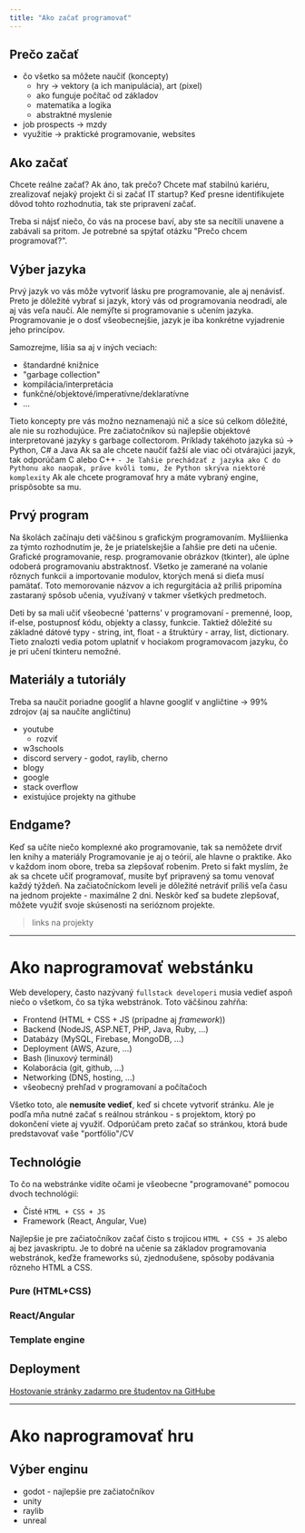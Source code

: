 ```yaml
---
title: "Ako začať programovať"
---
```


## Prečo začať
- čo všetko sa môžete naučiť (koncepty)
	- hry -> vektory (a ich manipulácia), art (pixel)
	- ako funguje počítač od základov
	- matematika a logika
	- abstraktné myslenie
- job prospects -> mzdy
- využitie -> praktické programovanie, websites

## Ako začať
Chcete reálne začať? Ak áno, tak prečo? Chcete mať stabilnú kariéru, zrealizovať nejaký projekt či si začať IT startup?
Keď presne identifikujete dôvod tohto rozhodnutia, tak ste pripravení začať.

Treba si nájsť niečo, čo vás na procese baví, aby ste sa necítili unavene a zabávali sa pritom.
Je potrebné sa spýtať otázku "Prečo chcem programovať?".

## Výber jazyka
Prvý jazyk vo vás môže vytvoriť lásku pre programovanie, ale aj nenávisť.
Preto je dôležité vybrať si jazyk, ktorý vás od programovania neodradí, ale aj vás veľa naučí.
Ale nemýľte si programovanie s učením jazyka. Programovanie je o dosť všeobecnejšie, jazyk je iba konkrétne vyjadrenie jeho princípov.

Samozrejme, líšia sa aj v iných veciach:
- štandardné knižnice
- "garbage collection"
- kompilácia/interpretácia
- funkčné/objektové/imperatívne/deklaratívne
- ...

Tieto koncepty pre vás možno neznamenajú nič a síce sú celkom dôležité, ale nie su rozhodujúce.
Pre začiatočníkov sú najlepšie objektové interpretované jazyky s garbage collectorom.
Príklady takéhoto jazyka sú -> Python, C# a Java
Ak sa ale chcete naučiť ťažší ale viac oči otvárajúci jazyk, tak odporúčam C alebo C++
`- Je ľahšie prechádzať z jazyka ako C do Pythonu ako naopak, práve kvôli tomu, že Python skrýva niektoré komplexity`
Ak ale chcete programovať hry a máte vybraný engine, prispôsobte sa mu.

## Prvý program
Na školách začínaju deti väčšinou s grafickým programovaním.
Myšliienka za týmto rozhodnutím je, že je priatelskejšie a ľahšie pre deti na učenie.
Grafické programovanie, resp. programovanie obrázkov (tkinter), ale úplne odoberá programovaniu abstraktnosť.
Všetko je zamerané na volanie rôznych funkcii a importovanie modulov, ktorých mená si dieťa musí pamätať. 
Toto memorovanie názvov a ich regurgitácia až príliš pripomína zastaraný spôsob učenia, využívaný v takmer všetkých predmetoch.

Deti by sa mali učiť všeobecné 'patterns' v programovaní - premenné, loop, if-else, postupnosť kódu, objekty a classy, funkcie.
Taktiež dôležité su základné dátové typy - string, int, float - a štruktúry - array, list, dictionary.
Tieto znalozti vedia potom uplatniť v hociakom programovacom jazyku, čo je pri učení tkinteru nemožné.

## Materiály a tutoriály
Treba sa naučit poriadne googliť a hlavne googliť v angličtine -> 99% zdrojov (aj sa naučíte angličtinu)
- youtube 
	- rozviť
- w3schools
- discord servery - godot, raylib, cherno
- blogy
- google
- stack overflow
- existujúce projekty na githube

## Endgame?
Keď sa učíte niečo komplexné ako programovanie, tak sa nemôžete drviť len knihy a materiály
Programovanie je aj o teórií, ale hlavne o praktike. Ako v každom inom obore, treba sa zlepšovať robením.
Preto si fakt myslím, že ak sa chcete učiť programovať, musíte byť pripravený sa tomu venovať každý týždeň.
Na začiatočníckom leveli je dôležité netráviť príliš veľa času na jednom projekte - maximálne 2 dni.
Neskôr keď sa budete zlepšovať, môžete využiť svoje skúsenosti na serióznom projekte.
> links na projekty

---

# Ako naprogramovať webstánku
Web developery, často nazývaný `fullstack developeri` musia vedieť aspoň niečo o všetkom, čo sa týka webstránok.
Toto väčšinou zahŕňa:
- Frontend (HTML + CSS + JS (prípadne aj *framework*))
- Backend (NodeJS, ASP.NET, PHP, Java, Ruby, ...)
- Databázy (MySQL, Firebase, MongoDB, ...)
- Deployment (AWS, Azure, ...)
- Bash (linuxový terminál)
- Kolaborácia (git, github, ...)
- Networking (DNS, hosting, ...)
- všeobecný prehľad v programovaní a počítačoch

Všetko toto, ale **nemusíte vedieť**, keď si chcete vytvoriť stránku.
Ale je podľa mňa nutné začať s reálnou stránkou - s projektom, ktorý po dokončení viete aj využiť.
Odporúčam preto začať so stránkou, ktorá bude predstavovať vaše "portfólio"/CV

## Technológie
To čo na webstránke vidíte očami je všeobecne "programované" pomocou dvoch technológií:
- Čisté `HTML + CSS + JS`
- Framework (React, Angular, Vue)

Najlepšie je pre začiatočníkov začať čisto s trojicou `HTML + CSS + JS` alebo aj bez javaskriptu.
Je to dobré na učenie sa základov programovania webstránok, keďže frameworks sú, zjednodušene, spôsoby podávania rôzneho HTML a CSS.

### Pure (HTML+CSS)

### React/Angular

### Template engine


## Deployment
[Hostovanie stránky zadarmo pre študentov na GitHube](https://github.com/)

--- 

# Ako naprogramovať hru
## Výber enginu
- godot - najlepšie pre začiatočníkov
- unity 
- raylib
- unreal